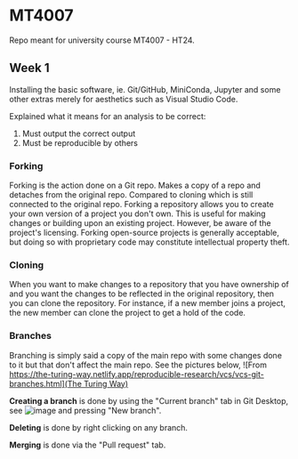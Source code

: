 # MT4007
Repo meant for university course MT4007 - HT24. 

## Week 1
Installing the basic software, ie. Git/GitHub, MiniConda, Jupyter and some other extras merely for aesthetics such as Visual Studio Code. 

Explained what it means for an analysis to be correct:
1. Must output the correct output
2. Must be reproducible by others

### Forking
Forking is the action done on a Git repo. Makes a copy of a repo and detaches from the original repo. Compared to cloning which is still connected to the original repo. Forking a repository allows you to create your own version of a project you don't own. This is useful for making changes or building upon an existing project. However, be aware of the project's licensing. Forking open-source projects is generally acceptable, but doing so with proprietary code may constitute intellectual property theft.

### Cloning
When you want to make changes to a repository that you have ownership of and you want the changes to be reflected in the original repository, then you can clone the repository. For instance, if a new member joins a project, the new member can clone the project to get a hold of the code.

### Branches
Branching is simply said a copy of the main repo with some changes done to it but that don't affect the main repo. See the pictures below, 
![From [https://the-turing-way.netlify.app/reproducible-research/vcs/vcs-git-branches.html](The Turing Way)](image.png)

**Creating a branch** is done by using the "Current branch" tab in Git Desktop, see 
![image](https://github.com/user-attachments/assets/4cb5a758-fac7-460a-85ac-3a474cc87fff)
and pressing "New branch". 

**Deleting** is done by right clicking on any branch. 

**Merging** is done via the "Pull request" tab. 
